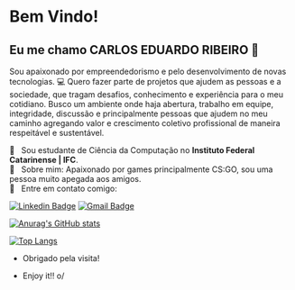 # Bem Vindo!

## Eu me chamo CARLOS EDUARDO RIBEIRO 👋
Sou apaixonado por empreendedorismo e pelo desenvolvimento de novas tecnologias. :computer:
Quero fazer parte de projetos que ajudem as pessoas e a sociedade, que tragam desafios, conhecimento e experiência para o meu cotidiano. Busco um ambiente onde haja abertura, trabalho em equipe, integridade, discussão e principalmente pessoas que ajudem no meu caminho agregando valor e crescimento coletivo profissional de maneira respeitável e sustentável.

:rocket: &nbsp; Sou estudante de Ciência da Computação no **Instituto Federal Catarinense | IFC**.  
💬 &nbsp; Sobre mim: Apaixonado por games principalmente CS:GO, sou uma pessoa muito apegada aos amigos.  
:email: &nbsp;  Entre em contato comigo:  

[![Linkedin Badge](https://img.shields.io/badge/-LinkedIn-blue?style=flat-square&logo=Linkedin&logoColor=white&link=https://www.linkedin.com/in/carloseduardoribeiro96/)](https://www.linkedin.com/in/carloseduardoribeiro96/)
[![Gmail Badge](https://img.shields.io/badge/-Gmail-c14438?style=flat-square&logo=Gmail&logoColor=white&link=mailto:carloseribeiro96@gmail.com)](mailto:carloseribeiro96@gmail.com)

[![Anurag's GitHub stats](https://github-readme-stats.vercel.app/api?username=carloseduribeiro&theme=dark&hide=issues&show_icons=true)](https://github.com/anuraghazra/github-readme-stats)

[![Top Langs](https://github-readme-stats.vercel.app/api/top-langs/?username=carloseduribeiro&layout=compact&theme=dark&langs_count=5)](https://github.com/carloseduribeiro/github-readme-stats)

- Obrigado pela visita!

- Enjoy it!! o/
